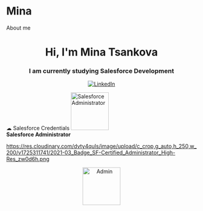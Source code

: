 # Mina
About me
<h1 align="center">Hi, I'm Mina Tsankova</h1>
<h3 align="center">I am currently studying Salesforce Development</h3>

<div align="center">

[![LinkedIn](https://img.shields.io/badge/LinkedIn-%230077B5.svg?logo=linkedin&logoColor=white)](https://www.linkedin.com/in/mina-salesforce/)

</div>
☁ Salesforce Credentials

 <td align="center" style="border:0px;"><img src="[https://res.cloudinary.com/dvty4quls/image/upload/v1725311741/2021-03_Badge_SF-Certified_Administrator_High-Res_zw0d6h.png]" alt="Salesforce Administrator" style="width: 100px;"/><br><b>Salesforce Administrator</b></td>

https://res.cloudinary.com/dvty4quls/image/upload/c_crop,g_auto,h_250,w_200/v1725311741/2021-03_Badge_SF-Certified_Administrator_High-Res_zw0d6h.png

<div align="center">
  <img src="[https://res.cloudinary.com/dvty4quls/image/upload/v1725311741/2021-03_Badge_SF-Certified_Administrator_High-Res_zw0d6h.png]" height="100" alt="Admin"/>  
 </div>

